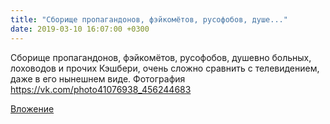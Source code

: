 ```yaml
---
title: "Сборище пропагандонов, фэйкомётов, русофобов, душе..."
date: 2019-03-10 16:07:00 +0300
---
```


Сборище пропагандонов, фэйкомётов, русофобов, душевно больных, лоховодов и прочих Кэшбери, очень сложно сравнить с телевидением, даже в его нынешнем виде.
Фотография
https://vk.com/photo41076938_456244683

[Вложение](https://vk.com/photo41076938_456244683)
